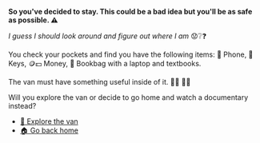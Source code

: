 **So you've decided to stay. This could be a bad idea but you'll be as safe as possible. ⚠️**

*I guess I should look around and figure out where I am* 😟❔❓

You check your pockets and find you have the following items: 📱 Phone, 🔑 Keys, :coin::dollar: Money, 🎒 Bookbag with a laptop and textbooks.

The van must have something useful inside of it. 🤷‍♀️ 🤷‍♂️

Will you explore the van or decide to go home and watch a documentary instead?

- [👀 Explore the van ](2.md) 
- [🏠 Go back home](../begin-journey.md)

